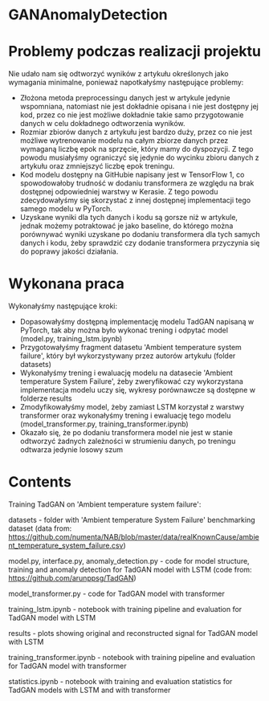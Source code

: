 # GANAnomalyDetection

# Problemy podczas realizacji projektu

Nie udało nam się odtworzyć wyników z artykułu określonych jako wymagania minimalne, ponieważ napotkałyśmy następujące problemy:
- Złożona metoda preprocessingu danych jest w artykule jedynie wspomniana, natomiast nie jest dokładnie opisana i nie jest dostępny jej kod, przez co nie jest możliwe dokładnie takie samo przygotowanie danych w celu dokładnego odtworzenia wyników.
- Rozmiar zbiorów danych z artykułu jest bardzo duży, przez co nie jest możliwe wytrenowanie modelu na całym zbiorze danych przez wymaganą liczbę epok na sprzęcie, który mamy do dyspozycji. Z tego powodu musiałyśmy ograniczyć się jedynie do wycinku zbioru danych z artykułu oraz zmniejszyć liczbę epok treningu.
- Kod modelu dostępny na GitHubie napisany jest w TensorFlow 1, co spowodowałoby trudność w dodaniu transformera ze względu na brak dostępnej odpowiedniej warstwy w Kerasie. Z tego powodu zdecydowałyśmy się skorzystać z innej dostępnej implementacji tego samego modelu w PyTorch.
- Uzyskane wyniki dla tych danych i kodu są gorsze niż w artykule, jednak możemy potraktować je jako baseline, do którego można porównywać wyniki uzyskane po dodaniu transformera dla tych samych danych i kodu, żeby sprawdzić czy dodanie transformera przyczynia się do poprawy jakości działania.

# Wykonana praca

Wykonałyśmy następujące kroki:
- Dopasowałyśmy dostępną implementację modelu TadGAN napisaną w PyTorch, tak aby można było wykonać trening i odpytać model (model.py, training_lstm.ipynb)
- Przygotowałyśmy fragment datasetu 'Ambient temperature system failure', który był wykorzystywany przez autorów artykułu (folder datasets)
- Wykonałyśmy trening i ewaluację modelu na datasecie 'Ambient temperature System Failure', żeby zweryfikować czy wykorzystana implementacja modelu uczy się, wykresy porównawcze są dostępne w folderze results
- Zmodyfikowałyśmy model, żeby zamiast LSTM korzystał z warstwy transformer oraz wykonałyśmy trening i ewaluację tego modelu (model_transformer.py, training_transformer.ipynb)
- Okazało się, że po dodaniu transformera model nie jest w stanie odtworzyć żadnych zależności w strumieniu danych, po treningu odtwarza jedynie losowy szum

# Contents

Training TadGAN on 'Ambient temperature system failure':

datasets - folder with 'Ambient temperature System Failure' benchmarking dataset (data from: https://github.com/numenta/NAB/blob/master/data/realKnownCause/ambient_temperature_system_failure.csv)

model.py, interface.py, anomaly_detection.py - code for model structure, training and anomaly detection for TadGAN model with LSTM (code from: https://github.com/arunppsg/TadGAN)

model_transformer.py - code for TadGAN model with transformer

training_lstm.ipynb - notebook with training pipeline and evaluation for TadGAN model with LSTM

results - plots showing original and reconstructed signal for TadGAN model with LSTM

training_transformer.ipynb - notebook with training pipeline and evaluation for TadGAN model with transformer

statistics.ipynb - notebook with training and evaluation statistics for TadGAN models with LSTM and with transformer


